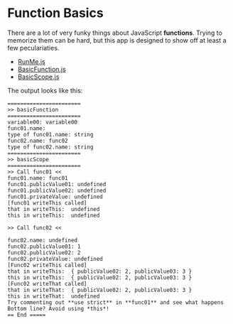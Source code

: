 Function Basics
===============

There are a lot of very funky things about JavaScript **functions**.
Trying to memorize them can be hard, but this app is designed to show
off at least a few peculariaties. 

- [RunMe.js](RunMe.js)
- [BasicFunction.js](BasicFunction.js)
- [BasicScope.js](BasicScope.js)

The output looks like this:

	=======================
	>> basicFunction
	=======================
	variable00: variable00
	func01.name: 
	type of func01.name: string
	func02.name: func02
	type of func02.name: string
	=======================
	>> basicScope
	=======================
	>> Call func01 <<
	func01.name: func01
	func01.publicValue01: undefined
	func01.publicValue02: undefined
	func01.privateValue: undefined
	[func01 writeThis called]
	that in writeThis:  undefined
	this in writeThis:  undefined

	>> Call func02 <<

	func02.name: undefined
	func02.publicValue01: 1
	func02.publicValue02: 2
	func02.privateValue: undefined
	[Func02 writeThis called]
	that in writeThis:  { publicValue02: 2, publicValue03: 3 }
	this in writeThis:  { publicValue02: 2, publicValue03: 3 }
	[Func02 writeThat called]
	that in writeThat:  { publicValue02: 2, publicValue03: 3 }
	this in writeThat:  undefined
	Try commenting out **use strict** in **func01** and see what happens
	Bottom line? Avoid using *this*!
	== End =====

